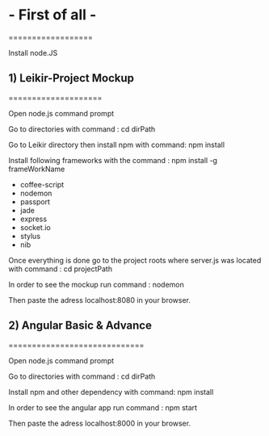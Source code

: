 # - First of all -
==================

Install node.JS

## 1) Leikir-Project Mockup
====================

Open node.js command prompt

Go to directories with command : cd dirPath

Go to Leikir directory then install npm with command: npm install

Install following frameworks with the command : npm install -g frameWorkName

* coffee-script
* nodemon
* passport
* jade
* express
* socket.io
* stylus
* nib

Once everything is done go to the project roots where server.js was located with command : cd projectPath         
  
In order to see the mockup run command : nodemon

Then paste the adress localhost:8080 in your browser.

## 2) Angular Basic & Advance
=============================

Open node.js command prompt

Go to directories with command : cd dirPath

Install npm and other dependency with command: npm install

In order to see the angular app run command : npm start

Then paste the adress localhost:8000 in your browser.

